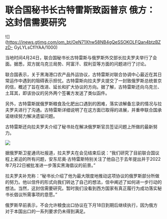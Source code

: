 # 联合国秘书长古特雷斯致函普京 俄方：这封信需要研究

![](https://inews.gtimg.com/om_bt/OeN71Xhw58NB4gQeSSOKOLFQan4btzBZzD-
GyLYLsCfIYAA/1000)

当地时间4月24日，联合国秘书长古特雷斯与俄罗斯外交部长拉夫罗夫举行了会面。据悉，双方就乌克兰局势、阿富汗、叙利亚等方面的问题进行了讨论。

联合国表示，关于黑海港口农产品外运协议，古特雷斯对联合协调中心最近在其日常运作中遇到的阻碍表示担忧。古特雷斯向拉夫罗夫提交了一封致俄罗斯总统普京的信，概述了旨在改进、延长和扩大协议的方向。据了解，古特雷斯还向乌克兰、土耳其，即该协议的另外两个签署方发送了类似函件。

另外，古特雷斯就俄罗斯粮食及化肥出口遇到的困难，落实谅解备忘录的情况与拉夫罗夫进行了沟通。古特雷斯详细说明了在这方面已取得的进展，并重申联合国承诺继续努力解决遗留问题。

古特雷斯还向拉夫罗夫介绍了秘书处在解决俄罗斯官员签证问题上所做的最新努力。

![](https://inews.gtimg.com/om_bt/O2AbcEw6qauHkkbtNM7UXl84SSSP3gkkg9OZ0ls0OckWAAA/1000)

据俄罗斯卫星通讯社报道，拉夫罗夫在会见结束后说：“我们研究了目前联合国议程上紧迫的所有问题，安东尼奥∙古特雷斯特别关注了他自己于去年提出并于2022年7月22日被批准进一步落实黑海倡议的前景。”

拉夫罗夫补充称：“秘书长介绍了他为最大限度地推动这项协议的俄罗斯部分所做的努力。他以信件的形式向我们转达了自己的想法，信中阐述了如何进一步行动的想法。当然，这封信需要研究。暂时我们没看到西方国家有真正履行为成功落实秘书长倡议所需事项的意愿。”

俄罗斯早前表示，不会允许粮食出口协议在下月18日到期后继续执行，因为俄方对于本国出口的一系列要求仍未得到满足。

